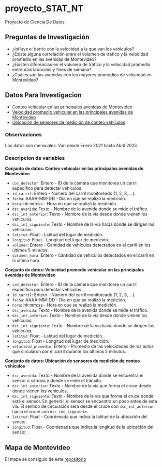 # proyecto_STAT_NT

Proyecto de Ciencia De Datos

## Preguntas de Investigación

-   ¿Influye el barrio con la velocidad a la que van los vehículos?
-   ¿Existe alguna correlación entre el volumen de tráfico y la velocidad promedio en las avenidas de Montevideo?
-   ¿Existen diferencias en el volumen de tráfico y la velocidad promedio entre días laborales y fines de semana?
-   ¿Cuáles son las avenidas con los mayores promedios de velocidad en Montevideo?

## Datos Para Investigacion

-   [Conteo vehicular en las principales avenidas de Montevideo](https://catalogodatos.gub.uy/dataset/intendencia-montevideo-conteo-de-vehiculos-del-centro-de-gestion-de-la-movilidad)
-   [Velocidad promedio vehicular en las principales avenidas de Montevideo](https://catalogodatos.gub.uy/dataset/intendencia-montevideo-velocidad-promedio-vehicular-en-las-principales-avenidas-de-montevideo)
- [Ubicación de sensores de medición de conteo vehículos](https://catalogodatos.gub.uy/dataset/intendencia-montevideo-ubicacion-de-sensores-de-medicion-de-conteo-vehiculos)

### Observaciones
Los datos son mensuales. Van desde Enero 2021 hasta Abril 2023.

### Descripcion de variables

**Conjunto de datos: Conteo vehicular en las principales avenidas de Montevideo**

-   `cod_detector`: Entero - ID de la cámara que monitorea un carril específico para detectar vehículos.
-   `id_carril`: Entero - Número del carril monitoreado (1, 2, 3, ...).
-   `fecha`: AAAA-MM-DD - Día en que se realizó la medición.
-   `hora`: hh:mm:ss - Hora en que se realizó la medición.
-   `dsc_avenida`: Texto - Nombre de la avenida donde se mide el tráfico.
-   `dsc_int_anterior`: Texto - Nombre de la vía desde donde vienen los vehículos.
-   `dsc_int_siguiente`: Texto - Nombre de la vía hacia donde se dirigen los vehículos.
-   `latitud`: Float - Latitud del lugar de medición.
-   `longitud`: Float - Longitud del lugar de medición.
-   `volumen`: Entero - Cantidad de vehículos detectados en el carril en los últimos 5 minutos.
-   `volumen_hora`: Entero - Cantidad de vehículos detectados en el carril en la última hora.

**Conjunto de datos: Velocidad promedio vehicular en las principales avenidas de Montevideo**

-   `cod_detector`: Entero - ID de la cámara que monitorea un carril específico para detectar vehículos.
-   `id_carril`: Entero - Número del carril monitoreado (1, 2, 3, ...).
-   `fecha`: AAAA-MM-DD - Día en que se realizó la medición.
-   `hora`: hh:mm:ss - Hora en que se realizó la medición.
-   `dsc_avenida`: Texto - Nombre de la avenida donde se mide el tráfico.
-   `dsc_int_anterior`: Texto - Nombre de la vía desde donde vienen los vehículos.
-   `dsc_int_siguiente`: Texto - Nombre de la vía hacia donde se dirigen los vehículos.
-   `latitud`: Float - Latitud del lugar de medición.
-   `longitud`: Float - Longitud del lugar de medición.
-   `velocidad_promedio`: Entero - Promedio de las velocidades de los autos que circularon por el carril durante los últimos 5 minutos.


**Conjunto de datos: Ubicación de sensores de medición de conteo vehículos**

- `dsc_avenida`: Texto - Nombre de la avenida donde se encuentra el sensor o cámara y donde se mide el tránsito.
- `dsc_int_anterior`: Texto - Nombre de la vía que forma el cruce desde donde vienen los vehículos.
- `dsc_int_siguiente`: Texto - Nombre de la vía que forma el cruce donde está el sensor. En general, el sensor se encuentra un poco antes de esta vía. El sentido de circulación será desde el cruce con `dsc_int_anterior` hacia el cruce con `dsc_int_siguiente`.
- `latitud`: Float - Coordenada que indica la latitud de la ubicación del sensor.
- `longitud`: Float - Coordenada que indica la longitud de la ubicación del sensor.

## Mapa de Montevideo
El mapa se consiguio de este [repositorio](https://github.com/tereom/taller-mapas-mv/)



